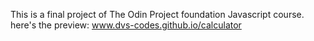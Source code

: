 This is a final project of The Odin Project foundation Javascript course.
here's the preview: www.dvs-codes.github.io/calculator
